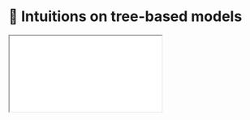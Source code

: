 # 📰 Intuitions on tree-based models

<iframe src="../slides/index.html?file=../slides/trees.md#p1"/>
